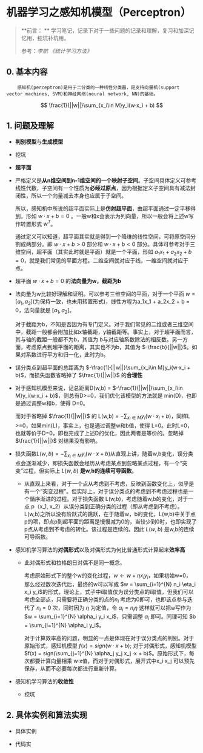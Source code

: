# 机器学习之感知机模型（Perceptron）

> **前言： ** 学习笔记，记录下对于一些问题的记录和理解，复习和加深记忆用，挖坑补坑用。
>
> 参考：*李航 《统计学习方法》*

## 0. 基本内容

		感知机(perceptron)是用于二分类的一种线性分类器，是支持向量机(support vector machines, SVM)和神经网络(neural network, NN)的基础。

$$
\frac{1}{||w||}\sum_{x_i\in M}y_i(w·x_i + b)
$$


## 1. 问题及理解

* **判别模型**与**生成模型**
  
* 挖坑
  
    
  
* **超平面**
  
* 严格定义是**从n维空间到n-1维空间的一个映射子空间**。子空间具体定义可参考线性代数，子空间有一个性质为**必经过原点**，因为根据定义子空间具有减法封闭性，所以一个向量减去本身也应属于子空间。
  
    所以，感知机中所说的超平面实际上是**仿射超平面**，由超平面通过一定平移得到。形如 $w·x + b = 0$ 。一般w和x会表示为列向量，所以一般会将上述w写作转置形式 $w^T$。
  
    通过定义可以知道，超平面其实就是得到一个降维的线性空间，可将原空间分割成两部分。即 $w·x + b >0$ 部分和 $w·x + b < 0$ 部分。具体可参考对于三维空间，超平面（其实此时就是平面）就是一个平面，形如 $a_1x_1 + a_2x_2 + b = 0$，就是我们常见的平面方程。二维空间就对应于线，一维空间就对应于点。
  
    
  
* 超平面 $w·x + b = 0$ 的**法向量为w，截距为b** 
  
* 法向量为w比较好理解和证明。可以参考三维空间的平面，对于一个平面 $w = [a_1,a_2]$(为保持一致，也未用转置形式)，线性方程为a_1x_1 + a_2x_2 + b = 0，法向量就是 $[a_1,a_2]$。
  
    对于截距为b，不知是否因为有专门定义。对于我们常见的二维或者三维空间中，截距一般都会附加比如x轴截距，y轴截距等。事实上，对于超平面而言，其与轴的截距一般都不为b，其值为 b与对应轴系数除法的相反数。另一方面，考虑原点到超平面的距离，其实也不为b，其值为 $-\frac{b}{||w||}$。如果对系数进行平方和归一化，此时为b。
  
    
  
* 误分类点到超平面的总距离为 $-\frac{1}{||w||}\sum_{x_i\in M}y_i(w·x_i + b)$，而损失函数省略掉了 $\frac{1}{||w||}$ 的**合理性**
  
* 对于感知机模型来说，记总距离D(w,b) = $-\frac{1}{||w||}\sum_{x_i\in M}y_i(w·x_i + b)$，则总有D>=0，我们优化该模型的方法就是 min(D)，也即是通过调整w和b，使得 D=0。
  
    而对于省略掉 $\frac{1}{||w||}$ 的 L(w,b) = $-\sum_{x_i\in M}y_i(w·x_i + b)$，同样L >=0，如果min(L)，事实上，也是通过调整w和b值，使得 L=0。此时L=0，也就等价于D=0，即也完成了上述D的优化，因此两者是等价的。忽略掉 $\frac{1}{||w||}$ 对结果没有影响。
  
    
  
* 损失函数$L(w,b) = - \sum_{x_i\in M}y_i(w·x + b)$从直观上讲，随着w,b变化，误分类点会逐渐减少，即损失函数会经历从考虑某点到忽略某点过程，有一个“突变”过程，但实际上 $L(w,b)$ **是w,b的连续可导函数**。
  
  * 从直观上来看，对于一个点从考虑到不考虑，反映到函数变化上，似乎是有一个“突变过程”。但实际上，对于误分类点的考虑到不考虑过程也是一个循序渐进的过程。对于损失函数 L(w,b)，考虑随着w,b的变化，对于一点 p（x_1, x_2）从误分类到正确分类的过程（即从考虑到不考虑）。L(w,b)之所以没有阶跃式的跳跃，在于随着w，b的变化，L(w,b)中关于点p的项，即点p到超平面的距离是慢慢减为0的，当较少到0时，也即实现了p点从考虑到不考虑的转化。该过程是连续的。因此 $L(w,b)$ 是w,b的连续可导函数。
  
  
  
* 感知机学习算法的**对偶形式**以及对偶形式为何比普通形式计算起来**效率高**
  
  * 此对偶形式和拉格朗日对偶不是同一概念。
  
    考虑原始形式下的整个w的变化过程，$w \leftarrow w + \eta x_i y_i$，如果初始w=0， 那么经过数次迭代后，最终的w可以写成 $w = \sum_{i=1}^{N} n_i \eta_i x_i y_i$的形式，理论上，式子中i取值仅为误分类点的i取值，但我们可以考虑全部点，只需要将正确分类的点的$n_i$ 考虑为0即可，也即该点参与迭代了 $n_i=0$ 次，同时因为 $\eta$ 为定值，令 $\alpha_i = n_i \eta$ 这样就可以把w写作为 $w = \sum_{i=1}^{N} \alpha_i y_i x_i$，只需调整 $\alpha_i$ 即可。同理可知 $b = \sum_{i=1}^{N} \alpha_i y_i$。
  
    对于计算效率高的问题，明显的一点是体现在对于误分类点的判别。对于原始形式，感知机模型 $f(x) = sign(w·x + b)$; 对于对偶形式，感知机模型 $f(x) = sign(\sum_{j=1}^{N} \alpha_j y_j x_j ·x + b)$。原始形式下，每次都要计算向量相乘 w·x值，而对于对偶形式，展开式中x_i·x_j 可以预先保存，从而不必要每次都进行重新计算。
  
* 感知机学习算法的**收敛性**

  * 挖坑

  

## 2. 具体实例和算法实现

* 具体实例

  

* 代码实